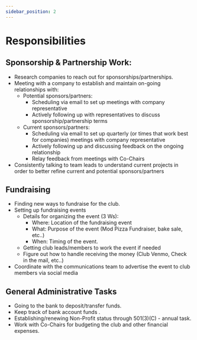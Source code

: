 ```yaml
---
sidebar_position: 2
---
```


# Responsibilities

## Sponsorship & Partnership Work:

- Research companies to reach out for sponsorships/partnerships.
- Meeting with a company to establish and maintain on-going relationships with:
  - Potential sponsors/partners:
    - Scheduling via email to set up meetings with company representative
    - Actively following up with representatives to discuss sponsorship/partnership terms
  - Current sponsors/partners:
    - Scheduling via email to set up quarterly (or times that work best for companies) meetings with company representative
    - Actively following up and discussing feedback on the ongoing relationship
    - Relay feedback from meetings with Co-Chairs
- Consistently talking to team leads to understand current projects in order to better refine current and potential sponsors/partners

## Fundraising

- Finding new ways to fundraise for the club.
- Setting up fundraising events
  - Details for organizing the event (3 Ws):
    - Where: Location of the fundraising event
    - What: Purpose of the event (Mod Pizza Fundraiser, bake sale, etc..)
    - When: Timing of the event.
  - Getting club leads/members to work the event if needed
  - Figure out how to handle receiving the money (Club Venmo, Check in the mail, etc..)
- Coordinate with the communications team to advertise the event to club members via social media

## General Administrative Tasks

- Going to the bank to deposit/transfer funds.
- Keep track of bank account funds .
- Establishing/renewing Non-Profit status through 501(3)(C) - annual task.
- Work with Co-Chairs for budgeting the club and other financial expenses.
